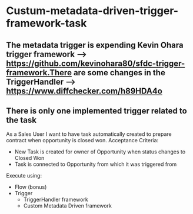 # Custum-metadata-driven-trigger-framework-task
## The metadata trigger is expending Kevin Ohara trigger framework -->  https://github.com/kevinohara80/sfdc-trigger-framework.There are some changes in the TriggerHandler --> https://www.diffchecker.com/h89HDA4o
## There is only one implemented trigger related to the task

As a Sales User I want to have task automatically created to prepare contract when opportunity is closed won.
Acceptance Criteria:
- New Task is created for owner of Opportunity when status changes to Closed Won
- Task is connected to Opportunity from which it was triggered from

Execute using:
- Flow (bonus)
- Trigger
    - TriggerHandler framework
    - Custom Metadata Driven framework
